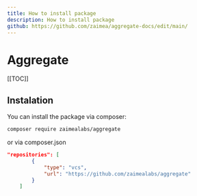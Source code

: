 ```yaml
---
title: How to install package
description: How to install package
github: https://github.com/zaimea/aggregate-docs/edit/main/
---
```


# Aggregate

[[TOC]]

## Instalation

You can install the package via composer:

```bash
composer require zaimealabs/aggregate
```

or via composer.json

```json
"repositories": [
        {
            "type": "vcs",
            "url": "https://github.com/zaimealabs/aggregate"
        }
    ]
```
